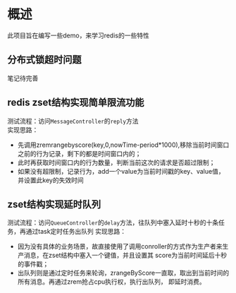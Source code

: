 # 概述
此项目旨在编写一些demo，来学习redis的一些特性


## 分布式锁超时问题
笔记待完善


## redis zset结构实现简单限流功能
测试流程：访问`MessageController`的`reply`方法    
实现思路：
- 先调用zremrangebyscore(key,0,nowTime-period*1000),移除当前时间窗口之前的行为记录，剩下的都是时间窗口内的；
- 此时再获取时间窗口内的行为数量，判断当前这次的请求是否超过限制；
- 如果没有超限制，记录行为，add一个value为当前时间戳的key、value值，并设置此key的失效时间

## zset结构实现延时队列
测试流程：访问`QueueController`的`delay`方法，往队列中塞入延时十秒的十条任务，再通过task定时任务出队列
实现思路：
- 因为没有具体的业务场景，故直接使用了调用conroller的方式作为生产者来生产消息，在zset结构中塞入一个键值，并且设置其
score为当前时间延后十秒的事件戳；
- 出队列则是通过定时任务来轮询，zrangeByScore一直取，取出到当前时间的所有消息。再通过zrem抢占cpu执行权，执行出队列，
即延时消费。
